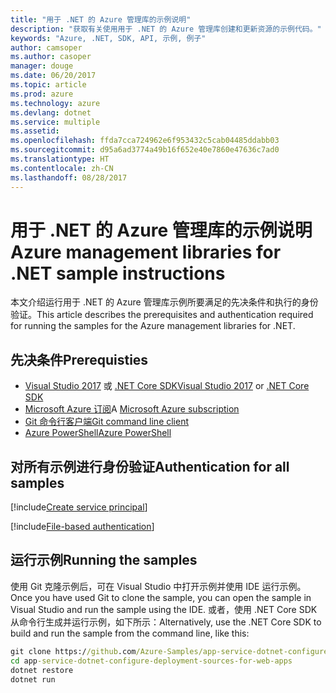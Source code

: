 ```yaml
---
title: "用于 .NET 的 Azure 管理库的示例说明"
description: "获取有关使用用于 .NET 的 Azure 管理库创建和更新资源的示例代码。"
keywords: "Azure, .NET, SDK, API, 示例, 例子"
author: camsoper
ms.author: casoper
manager: douge
ms.date: 06/20/2017
ms.topic: article
ms.prod: azure
ms.technology: azure
ms.devlang: dotnet
ms.service: multiple
ms.assetid: 
ms.openlocfilehash: ffda7cca724962e6f953432c5cab04485ddabb03
ms.sourcegitcommit: d95a6ad3774a49b16f652e40e7860e47636c7ad0
ms.translationtype: HT
ms.contentlocale: zh-CN
ms.lasthandoff: 08/28/2017
---
```

# <a name="azure-management-libraries-for-net-sample-instructions"></a><span data-ttu-id="e8027-104">用于 .NET 的 Azure 管理库的示例说明</span><span class="sxs-lookup"><span data-stu-id="e8027-104">Azure management libraries for .NET sample instructions</span></span>

<span data-ttu-id="e8027-105">本文介绍运行用于 .NET 的 Azure 管理库示例所要满足的先决条件和执行的身份验证。</span><span class="sxs-lookup"><span data-stu-id="e8027-105">This article describes the prerequisites and authentication required for running the samples for the Azure management libraries for .NET.</span></span>

## <a name="prerequisties"></a><span data-ttu-id="e8027-106">先决条件</span><span class="sxs-lookup"><span data-stu-id="e8027-106">Prerequisties</span></span> 

* [<span data-ttu-id="e8027-107">Visual Studio 2017](https://www.visualstudio.com/vs/) 或 [.NET Core SDK</span><span class="sxs-lookup"><span data-stu-id="e8027-107">Visual Studio 2017](https://www.visualstudio.com/vs/) or [.NET Core SDK</span></span>](https://www.microsoft.com/net/download/core)
* <span data-ttu-id="e8027-108">[Microsoft Azure 订阅](https://azure.microsoft.com/free/)</span><span class="sxs-lookup"><span data-stu-id="e8027-108">A [Microsoft Azure subscription](https://azure.microsoft.com/free/)</span></span>
* [<span data-ttu-id="e8027-109">Git 命令行客户端</span><span class="sxs-lookup"><span data-stu-id="e8027-109">Git command line client</span></span>](https://git-scm.com/)
* [<span data-ttu-id="e8027-110">Azure PowerShell</span><span class="sxs-lookup"><span data-stu-id="e8027-110">Azure PowerShell</span></span>](https://docs.microsoft.com/en-us/powershell/azure/install-azurerm-ps)

## <a name="authentication-for-all-samples"></a><span data-ttu-id="e8027-111">对所有示例进行身份验证</span><span class="sxs-lookup"><span data-stu-id="e8027-111">Authentication for all samples</span></span>

[!include[Create service principal](includes/create-sp.md)]

[!include[File-based authentication](includes/file-based-auth.md)]

## <a name="running-the-samples"></a><span data-ttu-id="e8027-112">运行示例</span><span class="sxs-lookup"><span data-stu-id="e8027-112">Running the samples</span></span>

<span data-ttu-id="e8027-113">使用 Git 克隆示例后，可在 Visual Studio 中打开示例并使用 IDE 运行示例。</span><span class="sxs-lookup"><span data-stu-id="e8027-113">Once you have used Git to clone the sample, you can open the sample in Visual Studio and run the sample using the IDE.</span></span>  <span data-ttu-id="e8027-114">或者，使用 .NET Core SDK 从命令行生成并运行示例，如下所示：</span><span class="sxs-lookup"><span data-stu-id="e8027-114">Alternatively, use the .NET Core SDK to build and run the sample from the command line, like this:</span></span>

```cmd
git clone https://github.com/Azure-Samples/app-service-dotnet-configure-deployment-sources-for-web-apps.git
cd app-service-dotnet-configure-deployment-sources-for-web-apps
dotnet restore
dotnet run
```